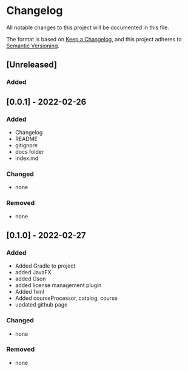 # Changelog
All notable changes to this project will be documented in this file.

The format is based on [Keep a Changelog](https://keepachangelog.com/en/1.0.0/),
and this project adheres to [Semantic Versioning](https://semver.org/spec/v2.0.0.html).

## [Unreleased]
### Added


## [0.0.1] - 2022-02-26
### Added
- Changelog
- README
- gitignore
- docs folder
- index.md

### Changed
- none

### Removed
- none

## [0.1.0] - 2022-02-27
### Added
- Added Gradle to project
- added JavaFX
- added Gson
- added license management plugin
- Added fxml
- Added courseProcessor, catalog, course
- updated github page

### Changed
- none

### Removed
- none